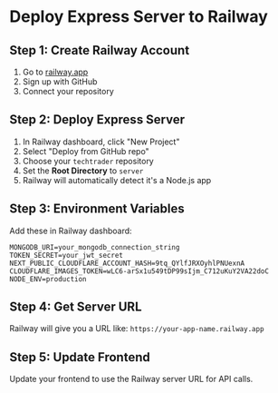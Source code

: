 # Deploy Express Server to Railway

## Step 1: Create Railway Account
1. Go to [railway.app](https://railway.app)
2. Sign up with GitHub
3. Connect your repository

## Step 2: Deploy Express Server
1. In Railway dashboard, click "New Project"
2. Select "Deploy from GitHub repo"
3. Choose your `techtrader` repository
4. Set the **Root Directory** to `server`
5. Railway will automatically detect it's a Node.js app

## Step 3: Environment Variables
Add these in Railway dashboard:
```
MONGODB_URI=your_mongodb_connection_string
TOKEN_SECRET=your_jwt_secret
NEXT_PUBLIC_CLOUDFLARE_ACCOUNT_HASH=9tq_QYlfJRXOyhlPNUexnA
CLOUDFLARE_IMAGES_TOKEN=wLC6-arSx1u549tDP99sIjm_C712uKuY2VA22doC
NODE_ENV=production
```

## Step 4: Get Server URL
Railway will give you a URL like: `https://your-app-name.railway.app`

## Step 5: Update Frontend
Update your frontend to use the Railway server URL for API calls.
